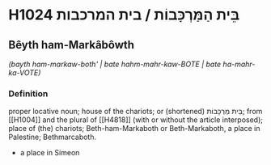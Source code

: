 # H1024 בֵּית הַמַּרְכָּבוֹת / בית המרכבות

## Bêyth ham-Markâbôwth

_(bayth ham-markaw-both' | bate hahm-mahr-kaw-BOTE | bate ha-mahr-ka-VOTE)_

### Definition

proper locative noun; house of the chariots; or (shortened) בֵּית מַרְכָּבוֹת; from [[H1004]] and the plural of [[H4818]] (with or without the article interposed); place of (the) chariots; Beth-ham-Markaboth or Beth-Markaboth, a place in Palestine; Bethmarcaboth.

- a place in Simeon
